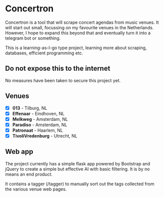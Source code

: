 # Concertron

Concertron is a tool that will scrape concert agendas from music venues. It will start out small, focussing on my favourite venues in the Netherlands. However, I hope to expand this beyond that and eventually turn it into a telegram bot or something.

This is a learning-as-I-go type project, learning more about scraping, databases, efficient programming etc.

## Do not expose this to the internet
No measures have been taken to secure this project yet.

## Venues

- [x] **013** - Tilburg, NL
- [x] **Effenaar** - Eindhoven, NL
- [x] **Melkweg** - Amsterdam, NL
- [x] **Paradiso** - Amsterdam, NL
- [x] **Patronaat** - Haarlem, NL
- [x] **TivoliVredenburg** - Utrecht, NL

## Web app

The project currently has a simple flask app powered by Bootstrap and jQuery to create a simple but effective AI with basic filtering. It is by no means an end product.

It contains a tagger (/tagger) to manually sort out the tags collected from the various venue web pages.
